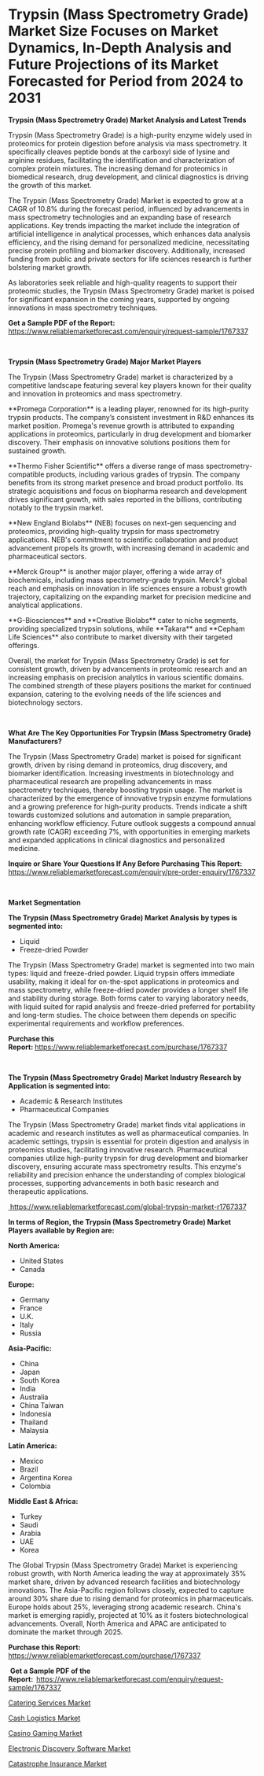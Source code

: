 <p><h1>Trypsin (Mass Spectrometry Grade) Market Size Focuses on Market Dynamics, In-Depth Analysis and Future Projections of its Market Forecasted for Period from 2024 to 2031</h1></p><p><strong>Trypsin (Mass Spectrometry Grade) Market Analysis and Latest Trends</strong></p>
<p><p>Trypsin (Mass Spectrometry Grade) is a high-purity enzyme widely used in proteomics for protein digestion before analysis via mass spectrometry. It specifically cleaves peptide bonds at the carboxyl side of lysine and arginine residues, facilitating the identification and characterization of complex protein mixtures. The increasing demand for proteomics in biomedical research, drug development, and clinical diagnostics is driving the growth of this market.</p><p>The Trypsin (Mass Spectrometry Grade) Market is expected to grow at a CAGR of 10.8% during the forecast period, influenced by advancements in mass spectrometry technologies and an expanding base of research applications. Key trends impacting the market include the integration of artificial intelligence in analytical processes, which enhances data analysis efficiency, and the rising demand for personalized medicine, necessitating precise protein profiling and biomarker discovery. Additionally, increased funding from public and private sectors for life sciences research is further bolstering market growth.</p><p>As laboratories seek reliable and high-quality reagents to support their proteomic studies, the Trypsin (Mass Spectrometry Grade) market is poised for significant expansion in the coming years, supported by ongoing innovations in mass spectrometry techniques.</p></p>
<p><strong>Get a Sample PDF of the Report:&nbsp;</strong> <a href="https://www.reliablemarketforecast.com/enquiry/request-sample/1767337?utm_campaign=1899&utm_medium=2&utm_source=Github&utm_content=ia&utm_term=20122024&utm_id=trypsin-mass-spectrometry-grade">https://www.reliablemarketforecast.com/enquiry/request-sample/1767337</a></p>
<p>&nbsp;</p>
<p><strong>Trypsin (Mass Spectrometry Grade) Major Market Players</strong></p>
<p><p>The Trypsin (Mass Spectrometry Grade) market is characterized by a competitive landscape featuring several key players known for their quality and innovation in proteomics and mass spectrometry.</p><p>**Promega Corporation** is a leading player, renowned for its high-purity trypsin products. The company’s consistent investment in R&D enhances its market position. Promega's revenue growth is attributed to expanding applications in proteomics, particularly in drug development and biomarker discovery. Their emphasis on innovative solutions positions them for sustained growth.</p><p>**Thermo Fisher Scientific** offers a diverse range of mass spectrometry-compatible products, including various grades of trypsin. The company benefits from its strong market presence and broad product portfolio. Its strategic acquisitions and focus on biopharma research and development drives significant growth, with sales reported in the billions, contributing notably to the trypsin market.</p><p>**New England Biolabs** (NEB) focuses on next-gen sequencing and proteomics, providing high-quality trypsin for mass spectrometry applications. NEB's commitment to scientific collaboration and product advancement propels its growth, with increasing demand in academic and pharmaceutical sectors.</p><p>**Merck Group** is another major player, offering a wide array of biochemicals, including mass spectrometry-grade trypsin. Merck's global reach and emphasis on innovation in life sciences ensure a robust growth trajectory, capitalizing on the expanding market for precision medicine and analytical applications.</p><p>**G-Biosciences** and **Creative Biolabs** cater to niche segments, providing specialized trypsin solutions, while **Takara** and **Cepham Life Sciences** also contribute to market diversity with their targeted offerings.</p><p>Overall, the market for Trypsin (Mass Spectrometry Grade) is set for consistent growth, driven by advancements in proteomic research and an increasing emphasis on precision analytics in various scientific domains. The combined strength of these players positions the market for continued expansion, catering to the evolving needs of the life sciences and biotechnology sectors.</p></p>
<p>&nbsp;</p>
<p><strong>What Are The Key Opportunities For Trypsin (Mass Spectrometry Grade) Manufacturers?</strong></p>
<p><p>The Trypsin (Mass Spectrometry Grade) market is poised for significant growth, driven by rising demand in proteomics, drug discovery, and biomarker identification. Increasing investments in biotechnology and pharmaceutical research are propelling advancements in mass spectrometry techniques, thereby boosting trypsin usage. The market is characterized by the emergence of innovative trypsin enzyme formulations and a growing preference for high-purity products. Trends indicate a shift towards customized solutions and automation in sample preparation, enhancing workflow efficiency. Future outlook suggests a compound annual growth rate (CAGR) exceeding 7%, with opportunities in emerging markets and expanded applications in clinical diagnostics and personalized medicine.</p></p>
<p><strong>Inquire or Share Your Questions If Any Before Purchasing This Report:</strong> <a href="https://www.reliablemarketforecast.com/enquiry/pre-order-enquiry/1767337?utm_campaign=1899&utm_medium=2&utm_source=Github&utm_content=ia&utm_term=20122024&utm_id=trypsin-mass-spectrometry-grade">https://www.reliablemarketforecast.com/enquiry/pre-order-enquiry/1767337</a></p>
<p>&nbsp;</p>
<p><strong>Market Segmentation</strong></p>
<p><strong>The Trypsin (Mass Spectrometry Grade) Market Analysis by types is segmented into:</strong></p>
<p><ul><li>Liquid</li><li>Freeze-dried Powder</li></ul></p>
<p><p>The Trypsin (Mass Spectrometry Grade) market is segmented into two main types: liquid and freeze-dried powder. Liquid trypsin offers immediate usability, making it ideal for on-the-spot applications in proteomics and mass spectrometry, while freeze-dried powder provides a longer shelf life and stability during storage. Both forms cater to varying laboratory needs, with liquid suited for rapid analysis and freeze-dried preferred for portability and long-term studies. The choice between them depends on specific experimental requirements and workflow preferences.</p></p>
<p><strong>Purchase this Report:&nbsp;</strong><a href="https://www.reliablemarketforecast.com/purchase/1767337?utm_campaign=1899&utm_medium=2&utm_source=Github&utm_content=ia&utm_term=20122024&utm_id=trypsin-mass-spectrometry-grade">https://www.reliablemarketforecast.com/purchase/1767337</a></p>
<p>&nbsp;</p>
<p><strong>The Trypsin (Mass Spectrometry Grade) Market Industry Research by Application is segmented into:</strong></p>
<p><ul><li>Academic & Research Institutes</li><li>Pharmaceutical Companies</li></ul></p>
<p><p>The Trypsin (Mass Spectrometry Grade) market finds vital applications in academic and research institutes as well as pharmaceutical companies. In academic settings, trypsin is essential for protein digestion and analysis in proteomics studies, facilitating innovative research. Pharmaceutical companies utilize high-purity trypsin for drug development and biomarker discovery, ensuring accurate mass spectrometry results. This enzyme's reliability and precision enhance the understanding of complex biological processes, supporting advancements in both basic research and therapeutic applications.</p></p>
<p><a href="https://www.reliablemarketforecast.com/global-trypsin-market-r1767337?utm_campaign=1899&utm_medium=2&utm_source=Github&utm_content=ia&utm_term=20122024&utm_id=trypsin-mass-spectrometry-grade">&nbsp;https://www.reliablemarketforecast.com/global-trypsin-market-r1767337</a></p>
<p><strong>In terms of Region, the Trypsin (Mass Spectrometry Grade) Market Players available by Region are:</strong></p>
<p>
    <p> <strong> North America: </strong>
        <ul>
            <li>United States</li>
            <li>Canada</li>
        </ul>
        </p> 
    <p> <strong> Europe: </strong>
        <ul>
            <li>Germany</li>
            <li>France</li>
            <li>U.K.</li>
            <li>Italy</li>
            <li>Russia</li>
        </ul>
        </p> 
    <p> <strong> Asia-Pacific: </strong>
        <ul>
            <li>China</li>
            <li>Japan</li>
            <li>South Korea</li>
            <li>India</li>
            <li>Australia</li>
            <li>China Taiwan</li>
            <li>Indonesia</li>
            <li>Thailand</li>
            <li>Malaysia</li>
        </ul>
        </p> 
    <p> <strong> Latin America: </strong>
        <ul>
            <li>Mexico</li>
            <li>Brazil</li>
            <li>Argentina Korea</li>
            <li>Colombia</li>
        </ul>
        </p> 
    <p> <strong> Middle East & Africa: </strong>
        <ul>
            <li>Turkey</li>
            <li>Saudi</li>
            <li>Arabia</li>
            <li>UAE</li>
            <li>Korea</li>
        </ul>
    </p>
    </p>
<p><p>The Global Trypsin (Mass Spectrometry Grade) Market is experiencing robust growth, with North America leading the way at approximately 35% market share, driven by advanced research facilities and biotechnology innovations. The Asia-Pacific region follows closely, expected to capture around 30% share due to rising demand for proteomics in pharmaceuticals. Europe holds about 25%, leveraging strong academic research. China's market is emerging rapidly, projected at 10% as it fosters biotechnological advancements. Overall, North America and APAC are anticipated to dominate the market through 2025.</p></p>
<p><strong>Purchase this Report: </strong><a href="https://www.reliablemarketforecast.com/purchase/1767337?utm_campaign=1899&utm_medium=2&utm_source=Github&utm_content=ia&utm_term=20122024&utm_id=trypsin-mass-spectrometry-grade">https://www.reliablemarketforecast.com/purchase/1767337</a></p>
<p>&nbsp;<strong>Get a Sample PDF of the Report:&nbsp;&nbsp;</strong><a href="https://www.reliablemarketforecast.com/enquiry/request-sample/1767337?utm_campaign=1899&utm_medium=2&utm_source=Github&utm_content=ia&utm_term=20122024&utm_id=trypsin-mass-spectrometry-grade">https://www.reliablemarketforecast.com/enquiry/request-sample/1767337</a></p>
<p><strong></strong></p>
<p><p><a href="https://www.linkedin.com/pulse/strategic-roadmap-success-global-catering-services-market-qmkwf?utm_campaign=1899&utm_medium=2&utm_source=Github&utm_content=ia&utm_term=20122024&utm_id=trypsin-mass-spectrometry-grade">Catering Services Market</a></p><p><a href="https://www.linkedin.com/pulse/cash-logistics-industry-forecast-market-shifts-strategic-mpm7f?utm_campaign=1899&utm_medium=2&utm_source=Github&utm_content=ia&utm_term=20122024&utm_id=trypsin-mass-spectrometry-grade">Cash Logistics Market</a></p><p><a href="https://www.linkedin.com/pulse/casino-gaming-market-forecast-report-analysis-94-cagr-growth-oe46f?utm_campaign=1899&utm_medium=2&utm_source=Github&utm_content=ia&utm_term=20122024&utm_id=trypsin-mass-spectrometry-grade">Casino Gaming Market</a></p><p><a href="https://www.linkedin.com/pulse/global-electronic-discovery-software-market-analysis-size-share-cfapc?utm_campaign=1899&utm_medium=2&utm_source=Github&utm_content=ia&utm_term=20122024&utm_id=trypsin-mass-spectrometry-grade">Electronic Discovery Software Market</a></p><p><a href="https://www.linkedin.com/pulse/catastrophe-insurance-market-overview-analyzing-trends-projecting-o4ocf?utm_campaign=1899&utm_medium=2&utm_source=Github&utm_content=ia&utm_term=20122024&utm_id=trypsin-mass-spectrometry-grade">Catastrophe Insurance Market</a></p></p>